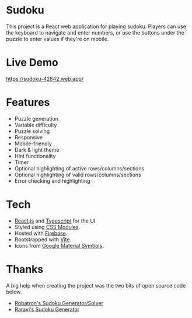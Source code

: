 # Sudoku

This project is a React web application for playing sudoku. Players can use the keyboard to navigate and enter numbers, or use the buttons under the puzzle to enter values if they're on mobile.

# Live Demo

https://sudoku-42842.web.app/

# Features

* Puzzle generation
* Variable difficulty
* Puzzle solving
* Responsive
* Mobile-friendly
* Dark & light theme
* Hint functionality
* Timer
* Optional highlighting of active rows/columns/sections
* Optional highlighting of valid rows/columns/sections
* Error checking and highlighting

# Tech

* [React.js](https://reactjs.org/) and [Typescript](https://www.typescriptlang.org/) for the UI.
* Styled using [CSS Modules](https://github.com/css-modules/css-modules).
* Hosted with [Firebase](https://firebase.google.com/docs/hosting).
* Bootstrapped with [Vite](https://vitejs.dev/).
* Icons from [Google Material Symbols](https://fonts.google.com/icons).

# Thanks

A big help when creating the project was the two bits of open source code below.

* [Robatron's Sudoku Generator/Solver](https://github.com/robatron/sudoku.js/blob/master/sudoku.js)
* [Raravi's Sudoku Generator](https://github.com/raravi/sudoku/blob/master/src/solver/UniqueSudoku.tsx)
